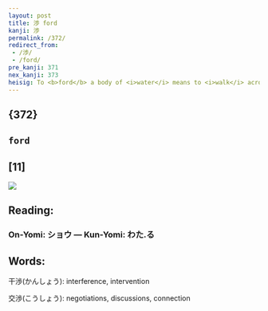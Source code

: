 ```yaml
---
layout: post
title: 渉 ford
kanji: 渉
permalink: /372/
redirect_from:
 - /渉/
 - /ford/
pre_kanji: 371
nex_kanji: 373
heisig: To <b>ford</b> a body of <i>water</i> means to <i>walk</i> across it.
---
```


## {372}

## `ford`

## [11]

<div class="stroke"><img src="E6B889.png" /></div>

## Reading:

### On-Yomi: ショウ &mdash; Kun-Yomi: わた.る

## Words:

干渉(かんしょう): interference, intervention

交渉(こうしょう): negotiations, discussions, connection
